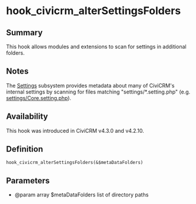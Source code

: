 # hook_civicrm_alterSettingsFolders

## Summary

This hook allows modules and extensions to scan for settings in
additional folders.

## Notes

The [Settings](/framework/setting.md) subsystem
provides metadata about many of CiviCRM's internal settings by scanning
for files matching "settings/*.setting.php" (e.g.
[settings/Core.setting.php](https://github.com/civicrm/civicrm-core/blob/4.3/settings/Core.setting.php)).

## Availability

This hook was introduced in CiviCRM v4.3.0 and v4.2.10.

## Definition

    hook_civicrm_alterSettingsFolders(&$metaDataFolders)

## Parameters

-   @param array $metaDataFolders list of directory paths
